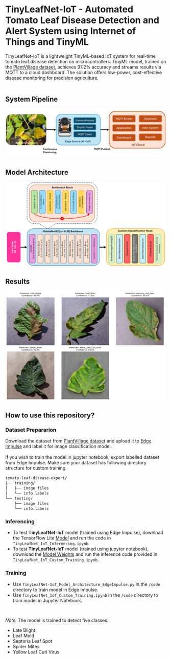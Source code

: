 # TinyLeafNet-IoT - Automated Tomato Leaf Disease Detection and Alert System using Internet of Things and TinyML
TinyLeafNet-IoT is a lightweight TinyML-based IoT system for real-time tomato leaf disease detection on microcontrollers. TinyML model, trained on the <a href="https://github.com/spMohanty/PlantVillage-Dataset">PlantVillage dataset</a>, achieves 97.2% accuracy and streams results via MQTT to a cloud dashboard. The solution offers low-power, cost-effective disease monitoring for precision agriculture.
<br/><br/>
## System Pipeline
<img src="images/system pipeline.png"/>

## Model Architecture

<img src="images/tinymlleafnet-iot_architecture.png"/>

## Results
<img src="images/results.png"/>

## How to use this repository?
### Dataset Prepararion
Download the dataset from <a href="https://github.com/spMohanty/PlantVillage-Dataset">PlantVillage dataset</a> and upload it to <a href="https://edgeimpulse.com/">Edge Impulse</a> and label it for image classification model.<br/><br/>
If you wish to train the model in jupyter notebook, export labelled dataset from Edge Impulse. Make sure your dataset has following directory structure for custom training.
```
tomato-leaf-disease-export/
├── training/
│   ├── image files
│   └── info.labels
└── testing/
    ├── image files
    └── info.labels
```
### Inferencing
- To test **TinyLeafNet-IoT** model (trained using Edge Impulse), download the TensorFlow Lite <a href="https://github.com/tim3in/TinyLeafNet-IoT/blob/main/models/TinyLeafNet-IoT_EdgeImpulse.lite">Model</a> and run the code in `TinyLeafNet_IoT_Inferencing.ipynb`.
- To test **TinyLeafNet-IoT** model (trained using jupyter notebook), download the <a href="https://github.com/tim3in/TinyLeafNet-IoT/blob/main/models/TinyLeafNet-IoT_Custom.h5">Model Weights</a> and run the inference code provided in `TinyLeafNet_IoT_Custom_Training.ipynb`.

### Training
- Use `TinyLeafNet-IoT_Model_Architecture_EdgeImpulse.py` in the `/code` directory to train model in Edge Impulse.
- Use `TinyLeafNet_IoT_Custom_Training.ipynb` in the `/code` directory to train model in Jupyter Notebook.
<br/>

*Note:* The model is trained to detect five classes:<br/>

- Late Blight
- Leaf Mold
- Septoria Leaf Spot
- Spider Mites
- Yellow Leaf Curl Virus
